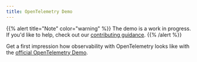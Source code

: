 ```yaml
---
title: OpenTelemetry Demo
---
```


{{% alert title="Note" color="warning" %}} The demo is a work in progress. If
you'd like to help, check out our
[contributing guidance](https://github.com/open-telemetry/opentelemetry-demo#contributing).
{{% /alert %}}

Get a first impression how observability with OpenTelemetry looks like with the
[official OpenTelemetry Demo](https://github.com/open-telemetry/opentelemetry-demo).
